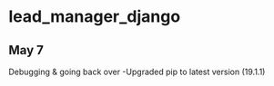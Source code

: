 # lead_manager_django

## May 7

Debugging & going back over
-Upgraded pip to latest version (19.1.1)
